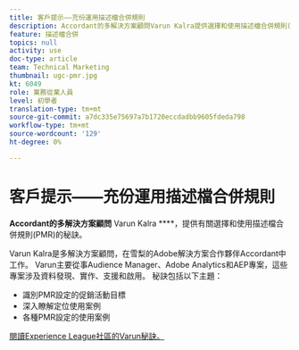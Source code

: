 ```yaml
---
title: 客戶提示——充份運用描述檔合併規則
description: Accordant的多解決方案顧問Varun Kalra提供選擇和使用描述檔合併規則(PMR)的秘訣。
feature: 描述檔合併
topics: null
activity: use
doc-type: article
team: Technical Marketing
thumbnail: ugc-pmr.jpg
kt: 6049
role: 業務從業人員
level: 初學者
translation-type: tm+mt
source-git-commit: a7dc335e75697a7b1720eccdadbb9605fdeda798
workflow-type: tm+mt
source-wordcount: '129'
ht-degree: 0%

---
```



# 客戶提示——充份運用描述檔合併規則

**Accordant的多解決方案顧問** Varun Kalra ****，提供有關選擇和使用描述檔合併規則(PMR)的秘訣。

Varun Kalra是多解決方案顧問，在雪梨的Adobe解決方案合作夥伴Accordant中工作。 Varun主要從事Audience Manager、Adobe Analytics和AEP專案，這些專案涉及資料發現、實作、支援和啟用。 秘訣包括以下主題：

* 識別PMR設定的促銷活動目標
* 深入瞭解定位使用案例
* 各種PMR設定的使用案例

[閱讀Experience League社區的Varun秘訣。](https://experienceleaguecommunities.adobe.com/t5/adobe-audience-manager-blogs/getting-the-most-out-of-profile-merge-rules-tips-tricks-and/ba-p/372248)
